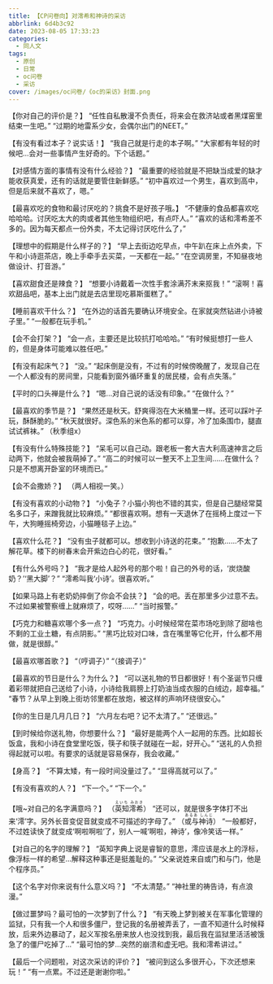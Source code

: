 ```yaml
---
title: 【CP问卷向】对澪希和神诗的采访
abbrlink: 6d4b3c92
date: 2023-08-05 17:33:23
categories:
  - 同人文
tags:
  - 原创
  - 日常
  - oc问卷
  - 采访
cover: /images/oc问卷/《oc的采访》封面.png
---
```


【你对自己的评价是？】
“任性自私散漫不负责任，将来会在救济站或者黑煤窑里结束一生吧。”
“过期的地雷系少女，会偶尔出门的NEET。”

【有没有看过本子？说实话！】
“我自己就是行走的本子啊。”
“大家都有年轻的时候吧...会对一些事情产生好奇的。下个话题。”

【对感情方面的事情有没有什么经验？】
“最重要的经验就是不把缺当成爱的缺才能收获真爱，还有的话就是要管住新鲜感。”
“初中喜欢过一个男生，喜欢到高中，但是后来就不喜欢了，嗯。”

【最喜欢吃的食物和最讨厌吃的？挑食不是好孩子哦。】
“不健康的食品都喜欢吃哈哈哈。讨厌吃太大的肉或者其他生物组织吧，有点吓人。”
“喜欢的话和澪希差不多的。因为每天都点一份外卖，不太记得讨厌吃什么了，”

【理想中的假期是什么样子的？】
“早上去街边吃早点，中午趴在床上点外卖，下午和小诗逛茶店，晚上手牵手去买菜，一天都在一起。”
“在空调房里，不知昼夜地做设计、打音游。”

【喜欢甜食还是辣食？】
“想要小诗戴着一次性手套涂满芥末来抠我！”
“滚啊！喜欢甜品吧，基本上出门就是去店里现吃慕斯蛋糕了。”

【睡前喜欢干什么？】
“在外边的话首先要确认环境安全。在家就突然钻进小诗被子里。”
“一般都在玩手机。”

【会不会打架？】
“会一点，主要还是比较抗打哈哈哈。”
“有时候挺想打一些人的，但是身体可能难以胜任吧。”

【有没有起床气？】
“没。”
“起床倒是没有，不过有的时候傍晚醒了，发现自己在一个人都没有的房间里，只能看到窗外循环重复的居民楼，会有点失落。”

【平时的口头禅是什么？】
“嗯...对自己说的话没有印象。”
“在做什么？”

【最喜欢的季节是？】
“果然还是秋天。舒爽得泡在大米桶里一样。还可以踩叶子玩，酥酥脆的。”
“秋天就很好。深色系的米色系的都可以穿，冷了加条围巾，腿直试试裤袜。”
（秋季组x）

【有没有什么特殊技能？】
“呆毛可以自己动。跟老板一套大吉大利高速神言之后动两下，他就会被我萌掉了。”
“高二的时候可以一整天不上卫生间……在做什么？只是不想离开卧室的环境而已。”

【会不会撒娇？】
（两人相视一笑。）

【有没有喜欢的小动物？】
“小兔子？小猫小狗也不错的其实，但是自己腿经常莫名多口子，来蹭我就比较麻烦。”
“都很喜欢啊。想有一天退休了在摇椅上度过一下午，大狗睡摇椅旁边，小猫睡毯子上边。”

【喜欢什么花？】
“没有虫子就都可以。想收到小诗送的花束。”
“抱歉……不太了解花草。楼下的树春末会开紫边白心的花，很好看。”

【有什么外号吗？】
“我才是给人起外号的那个啦！自己的外号的话，‘炭烧酸奶？’‘黑大脚’？”
“澪希叫我‘小诗’。很喜欢听。”

【如果马路上有老奶奶摔倒了你会不会扶？】
“会的吧。丢在那里多少过意不去。不过如果被警察缠上就麻烦了，哎呀……”
“当时报警。”

【巧克力和糖喜欢哪个多一点？】
“巧克力。小时候经常在菜市场吃到除了甜啥也不剩的工业土糖，有点阴影。”
“黑巧比较对口味，含在嘴里等它化开，什么都不用做，就是很醇。”

【最喜欢哪首歌？】
“（哼调子）”
“（接调子）”

【最喜欢的节日是什么？为什么？】
“可以送礼物的节日都很好！有个圣诞节只缠着彩带就把自己送给了小诗，小诗给我肩膀上打奶油当成衣服的白绒边，超幸福。”
“春节？从早上到晚上街坊邻里都在放炮，被这样的声响环绕很安心。”

【你的生日是几月几日？】
“六月左右吧？记不太清了。”
“还很远。”

【到时候给你送礼物，你想要什么？】
“最好是能两个人一起用的东西。比如超长饭盒，我和小诗在食堂里吃饭，筷子和筷子就碰在一起，好开心。”
“送礼的人负担得起就可以啦。有要求的话就是容易保存，我会收藏。”

【身高？】
“不算太矮，有一段时间没量过了。”
“显得高就可以了。”

【有没有喜欢的人？】
“下一个。”
“下一个。”

【哦~对自己的名字满意吗？】
（<ruby>英知澪希<rt>えいち みおき</rt></ruby>） “还可以，就是很多字体打不出来‘澪’字。另外长音变促音就变成不可描述的字母了。”
（<ruby>或与神诗<rt>あるあ しんじ</rt></ruby>） “一般都好，不过姓读快了就变成‘啊啦啊啦’了，别人一喊‘啊啦，神诗’，像冷笑话一样。”

【对自己的名字的理解？】
“英知字典上说是睿智的意思，澪应该是水上的浮标，像浮标一样的希望...解释这种事还是挺羞耻的。”
“父亲说姓来自或门和与门，他是个程序员。”

【这个名字对你来说有什么意义吗？】
“不太清楚。”
“神社里的祷告诗，有点浪漫。”

【做过噩梦吗？最可怕的一次梦到了什么？】
“有天晚上梦到被关在军事化管理的监狱，只有我一个人和很多僵尸，登记我的名册被弄丢了，一直不知道什么时候释放，后来外边暴动了，起义军按名册来放人也没找到我，最后我在监狱里活活被饿急了的僵尸吃掉了...”
“最可怕的梦...突然的崩溃和虚无吧。我和澪希讲过。”

【最后一个问题啦，对这次采访的评价？】
“被问到这么多很开心，下次还想来玩！”
“有一点累。不过还是谢谢你啦。”